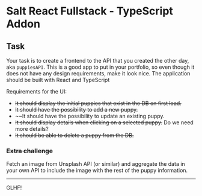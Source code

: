 # Salt React Fullstack - TypeScript Addon

## Task
Your task is to create a frontend to the API that you created the other day, aka `puppiesAPI`.
This is a good app to put in your portfolio, so even though it does not have any design requirements, make it look nice. The application should be built with React and TypeScript

Requirements for the UI:
- ~~It should display the initial puppies that exist in the DB on first load.~~
- ~~It should have the possibility to add a new puppy.~~
- ~~It should have the possibility to update an existing puppy.
- ~~It should display details when clicking on a selected puppy.~~ Do we need more details?
- ~~It should be able to delete a puppy from the DB.~~

### ~~Extra challenge~~
Fetch an image from Unsplash API (or similar) and aggregate the data in your own API to include the image with the rest of the puppy information.

---

GLHF!
